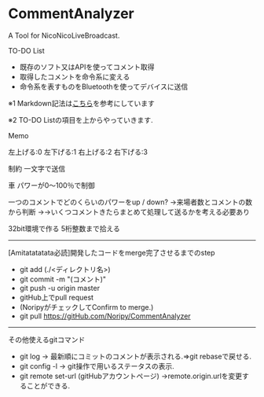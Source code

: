 # CommentAnalyzer
A Tool for NicoNicoLiveBroadcast.

TO-DO List

- 既存のソフト又はAPIを使ってコメント取得
- 取得したコメントを命令系に変える
- 命令系を表すものをBluetoothを使ってデバイスに送信

※1 Markdown記法は[こちら](http://qiita.com/Qiita/items/c686397e4a0f4f11683d)を参考にしています

※2 TO-DO Listの項目を上からやっていきます.


Memo

左上げる:0
左下げる:1
右上げる:2
右下げる:3

制約
一文字で送信

車
パワーが0～100％で制御

一つのコメントでどのくらいのパワーをup / down?
→来場者数とコメントの数から判断
→→いくつコメントきたらまとめて処理して送るかを考える必要あり

32bit環境で作る
5桁整数まで拾える


--------------------------------------------------------------------------------------------------------------------------------------
[Amitatatatata必読]開発したコードをmerge完了させるまでのstep

- git add (./<ディレクトリ名>)
- git commit -m "(コメント)"
- git push -u origin master
- gitHub上でpull request
- (NoripyがチェックしてConfirm to merge.)
- git pull https://gitHub.com/Noripy/CommentAnalyzer

--------------------------------------------------------------------------------------------------------------------------------------
その他使えるgitコマンド

- git log → 最新順にコミットのコメントが表示される.⇒git rebaseで戻せる.
- git config -l → git操作で用いるステータスの表示.
- git remote set-url (gitHubアカウントページ) →remote.origin.urlを変更することができる.
